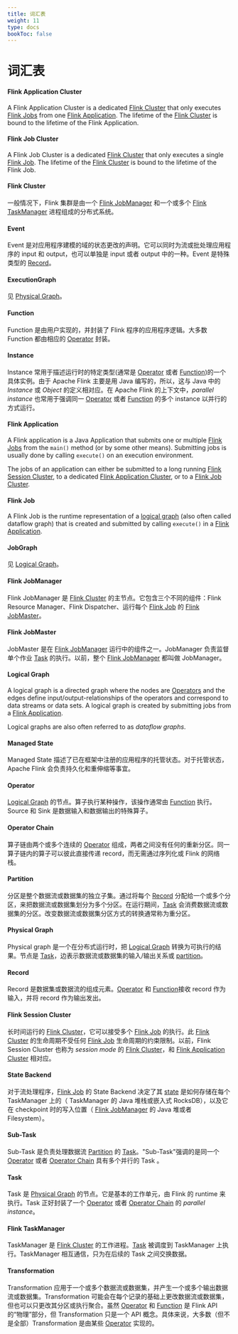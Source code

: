 ```yaml
---
title: 词汇表
weight: 11
type: docs
bookToc: false
---
```

<!--
Licensed to the Apache Software Foundation (ASF) under one
or more contributor license agreements.  See the NOTICE file
distributed with this work for additional information
regarding copyright ownership.  The ASF licenses this file
to you under the Apache License, Version 2.0 (the
"License"); you may not use this file except in compliance
with the License.  You may obtain a copy of the License at

  http://www.apache.org/licenses/LICENSE-2.0

Unless required by applicable law or agreed to in writing,
software distributed under the License is distributed on an
"AS IS" BASIS, WITHOUT WARRANTIES OR CONDITIONS OF ANY
KIND, either express or implied.  See the License for the
specific language governing permissions and limitations
under the License.
-->

# 词汇表

#### Flink Application Cluster

A Flink Application Cluster is a dedicated [Flink Cluster](#flink-cluster) that
only executes [Flink Jobs](#flink-job) from one [Flink Application](#flink-application).
The lifetime of the [Flink Cluster](#flink-cluster) is bound to the lifetime of the Flink Application.

#### Flink Job Cluster

A Flink Job Cluster is a dedicated [Flink Cluster](#flink-cluster) that only
executes a single [Flink Job](#flink-job). The lifetime of the
[Flink Cluster](#flink-cluster) is bound to the lifetime of the Flink Job.

#### Flink Cluster

一般情况下，Flink 集群是由一个 [Flink JobManager](#flink-jobmanager) 和一个或多个 [Flink TaskManager](#flink-taskmanager) 进程组成的分布式系统。

#### Event

Event 是对应用程序建模的域的状态更改的声明。它可以同时为流或批处理应用程序的 input 和 output，也可以单独是 input 或者 output 中的一种。Event 是特殊类型的 [Record](#record)。

#### ExecutionGraph

见 [Physical Graph](#physical-graph)。

#### Function

Function 是由用户实现的，并封装了 Flink 程序的应用程序逻辑。大多数 Function 都由相应的 [Operator](#operator) 封装。

#### Instance

Instance 常用于描述运行时的特定类型(通常是 [Operator](#operator) 或者 [Function](#function))的一个具体实例。由于 Apache Flink 主要是用 Java 编写的，所以，这与 Java 中的 *Instance* 或 *Object* 的定义相对应。在 Apache Flink 的上下文中，*parallel instance* 也常用于强调同一 [Operator](#operator) 或者 [Function](#function) 的多个 instance 以并行的方式运行。

#### Flink Application

A Flink application is a Java Application that submits one or multiple [Flink
Jobs](#flink-job) from the `main()` method (or by some other means). Submitting
jobs is usually done by calling `execute()` on an execution environment.

The jobs of an application can either be submitted to a long running [Flink
Session Cluster](#flink-session-cluster), to a dedicated [Flink Application
Cluster](#flink-application-cluster), or to a [Flink Job
Cluster](#flink-job-cluster).

#### Flink Job

A Flink Job is the runtime representation of a [logical graph](#logical-graph)
(also often called dataflow graph) that is created and submitted by calling
`execute()` in a [Flink Application](#flink-application).

#### JobGraph

见 [Logical Graph](#logical-graph)。

#### Flink JobManager

Flink JobManager 是 [Flink Cluster](#flink-cluster) 的主节点。它包含三个不同的组件：Flink Resource Manager、Flink Dispatcher、运行每个 [Flink Job](#flink-job) 的 [Flink JobMaster](#flink-jobmaster)。 


#### Flink JobMaster

JobMaster 是在 [Flink JobManager](#flink-jobmanager) 运行中的组件之一。JobManager 负责监督单个作业 [Task](#task) 的执行。以前，整个 [Flink JobManager](#flink-jobmanager) 都叫做 JobManager。

#### Logical Graph

A logical graph is a directed graph where the nodes are  [Operators](#operator)
and the edges define input/output-relationships of the operators and correspond
to data streams or data sets. A logical graph is created by submitting jobs
from a [Flink Application](#flink-application).

Logical graphs are also often referred to as *dataflow graphs*.

#### Managed State

Managed State 描述了已在框架中注册的应用程序的托管状态。对于托管状态，Apache Flink 会负责持久化和重伸缩等事宜。

#### Operator

[Logical Graph](#logical-graph) 的节点。算子执行某种操作，该操作通常由 [Function](#function) 执行。Source 和 Sink 是数据输入和数据输出的特殊算子。

#### Operator Chain

算子链由两个或多个连续的 [Operator](#operator) 组成，两者之间没有任何的重新分区。同一算子链内的算子可以彼此直接传递 record，而无需通过序列化或 Flink 的网络栈。

#### Partition

分区是整个数据流或数据集的独立子集。通过将每个 [Record](#record) 分配给一个或多个分区，来把数据流或数据集划分为多个分区。在运行期间，[Task](#task) 会消费数据流或数据集的分区。改变数据流或数据集分区方式的转换通常称为重分区。

#### Physical Graph

Physical graph 是一个在分布式运行时，把 [Logical Graph](#logical-graph) 转换为可执行的结果。节点是 [Task](#task)，边表示数据流或数据集的输入/输出关系或 [partition](#partition)。

#### Record

Record 是数据集或数据流的组成元素。[Operator](#operator) 和 [Function](#Function)接收 record 作为输入，并将 record 作为输出发出。

#### Flink Session Cluster

长时间运行的 [Flink Cluster](#flink-cluster)，它可以接受多个 [Flink Job](#flink-job) 的执行。此 [Flink Cluster](#flink-cluster) 的生命周期不受任何 [Flink Job](#flink-job) 生命周期的约束限制。以前，Flink Session Cluster 也称为 *session mode* 的 [Flink Cluster](#flink-cluster)，和 [Flink Application Cluster](#flink-application-cluster) 相对应。

#### State Backend

对于流处理程序，[Flink Job](#flink-job) 的 State Backend 决定了其 [state](#managed-state) 是如何存储在每个 TaskManager 上的（ TaskManager 的 Java 堆栈或嵌入式 RocksDB），以及它在 checkpoint 时的写入位置（ [Flink JobManager](#flink-jobmanager) 的 Java 堆或者 Filesystem）。

#### Sub-Task

Sub-Task 是负责处理数据流 [Partition](#partition) 的 [Task](#task)。"Sub-Task"强调的是同一个 [Operator](#operator) 或者 [Operator Chain](#operator-chain) 具有多个并行的 Task 。

#### Task

Task 是 [Physical Graph](#physical-graph) 的节点。它是基本的工作单元，由 Flink 的 runtime 来执行。Task 正好封装了一个 [Operator](#operator) 或者 [Operator Chain](#operator-chain) 的 *parallel instance*。 

#### Flink TaskManager

TaskManager 是 [Flink Cluster](#flink-cluster) 的工作进程。[Task](#task) 被调度到 TaskManager 上执行。TaskManager 相互通信，只为在后续的 Task 之间交换数据。

#### Transformation

Transformation 应用于一个或多个数据流或数据集，并产生一个或多个输出数据流或数据集。Transformation 可能会在每个记录的基础上更改数据流或数据集，但也可以只更改其分区或执行聚合。虽然 [Operator](#operator) 和 [Function](#function) 是 Flink API 的“物理”部分，但 Transformation 只是一个 API 概念。具体来说，大多数（但不是全部）Transformation 是由某些 [Operator](#operator) 实现的。
